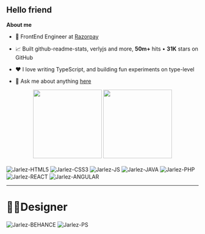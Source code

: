## Hello friend

**About me**

- 💼 FrontEnd Engineer at [Razorpay](http://razorpay.com/)

- 📈 Built github-readme-stats, verlyjs and more, **50m+** hits • **31K** stars on GitHub

- ❤️ I love writing TypeScript, and building fun experiments on type-level

- 💬 Ask me about anything [here](https://github.com/anuraghazra/anuraghazra/issues)

<div align="center">
  
  <img height="180em" src="https://github-readme-stats.vercel.app/api?username=Jarlez&theme=midnight-purple&show_icons=true"/>
  <img height="180em" src="https://github-readme-stats.vercel.app/api/top-langs/?username=Jarlez&layout=compact&langs_count=7&theme=midnight-purple"/>
</div>
  
  <div style="display: inline_block"><br>
  <img align="center" alt="Jarlez-HTML5"src="https://img.shields.io/badge/HTML5-E34F26?style=for-the-badge&logo=html5&logoColor=white">
  <img align="center" alt="Jarlez-CSS3" src="https://img.shields.io/badge/CSS3-1572B6?style=for-the-badge&logo=css3&logoColor=white">
  <img align="center" alt="Jarlez-JS" src="https://img.shields.io/badge/JavaScript-F7DF1E?style=for-the-badge&logo=javascript&logoColor=black">
  <img align="center" alt="Jarlez-JAVA" src="https://img.shields.io/badge/Java-ED8B00?style=for-the-badge&logo=java&logoColor=white">
  <img align="center" alt="Jarlez-PHP" src="https://img.shields.io/badge/PHP-777BB4?style=for-the-badge&logo=php&logoColor=white">
  <img align="center" alt="Jarlez-REACT" src="https://img.shields.io/badge/React-20232A?style=for-the-badge&logo=react&logoColor=61DAFB">
  <img align="center" alt="Jarlez-ANGULAR" src="https://img.shields.io/badge/AngularJS-E23237?style=for-the-badge&logo=angularjs&logoColor=white">
  
</div>
   
  ****
  
  <h1> 🎨🎨Designer</h1>
  
  <img align="center" alt="Jarlez-BEHANCE" href="https://www.behance.net/jarlessayhare1" src="https://aleen42.github.io/badges/src/behance.svg">
  <img align="center" alt="Jarlez-PS" src="https://aleen42.github.io/badges/src/photoshop.svg">




